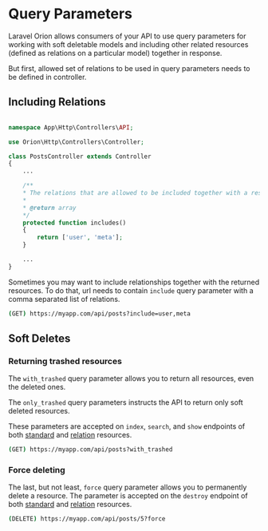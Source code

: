 # Query Parameters

Laravel Orion allows consumers of your API to use query parameters for working with soft deletable models and including other related resources (defined as relations on a particular model) together in response.

But first, allowed set of relations to be used in query parameters needs to be defined in controller.

## Including Relations

```php

namespace App\Http\Controllers\API;

use Orion\Http\Controllers\Controller;

class PostsController extends Controller
{
    ...

    /**
    * The relations that are allowed to be included together with a resource.
    *
    * @return array
    */
    protected function includes()
    {
        return ['user', 'meta'];
    }

    ...
}
```

Sometimes you may want to include relationships together with the returned resources. To do that, url needs to contain `include` query parameter with a comma separated list of relations.

```bash
(GET) https://myapp.com/api/posts?include=user,meta
```

## Soft Deletes

### Returning trashed resources

The `with_trashed` query parameter allows you to return all resources, even the deleted ones.

The `only_trashed` query parameters instructs the API to return only soft deleted resources.

These parameters are accepted on `index`, `search`, and `show` endpoints of both [standard](./models.html#soft-deletes) and [relation](./relationships.html#soft-deletes) resources.

```bash
(GET) https://myapp.com/api/posts?with_trashed
```

### Force deleting

The last, but not least, `force` query parameter allows you to permanently delete a resource. The parameter is accepted on the `destroy` endpoint of both [standard](./models.html#soft-deletes) and [relation](./relationships.html#soft-deletes) resources.

```bash
(DELETE) https://myapp.com/api/posts/5?force
```
